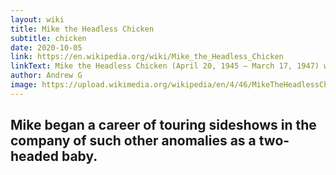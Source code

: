 ```yaml
---
layout: wiki
title: Mike the Headless Chicken
subtitle: chicken
date: 2020-10-05
link: https://en.wikipedia.org/wiki/Mike_the_Headless_Chicken
linkText: Mike the Headless Chicken (April 20, 1945 – March 17, 1947) was a Wyandotte chicken that lived for 18 months after his head had been cut off.
author: Andrew G
image: https://upload.wikimedia.org/wikipedia/en/4/46/MikeTheHeadlessChicken.jpg
---
```

Mike began a career of touring sideshows in the company of such other anomalies as a two-headed baby.
---